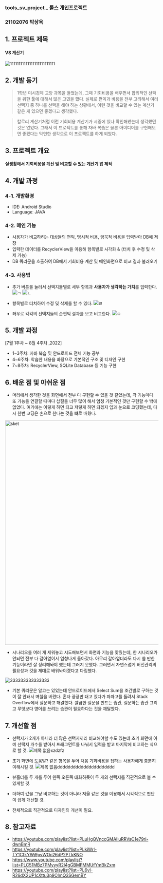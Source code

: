 ###  tools_sv_project _ 툴스 개인프로젝트
###  21102076 박상욱

## 1. 프로젝트 제목
#### VS 계산기 
![11111111111111111111111111](https://user-images.githubusercontent.com/107661799/188700755-072c034e-0814-4a6a-ac36-02e517604ad8.jpg)

## 2. 개발 동기
> 1학년 미시경제 교양 과목을 들었는데, 그때 기회비용을 배우면서 합리적인 선택을 위한 툴에 대해서 많은 고민을 했다. 실제로 편익과 비용을 전부 고려해서 여러 선택지 중 하나를 선택을 해야 하는 상황에서, 이런 것을 비교할 수 있는 계산기 같은 게 있으면 좋겠다고 생각했다.

> 칼로리 계산기처럼 이런 기회비용 계산기가 시중에 있나 확인해봤는데 생각했던 것은 없었다. 그래서 이 프로젝트를 통해 자바 복습은 물론 아이디어를 구현해보면 좋겠다는 막연한 생각으로 이 프로젝트를 하게 되었다.

## 3. 프로젝트 개요
#### 실생활에서 기회비용을 계산 및 비교할 수 있는 계산기 앱 제작

## 4. 개발 과정 
### 4-1. 개발환경
* IDE: Android Studio
* Language: JAVA

### 4-2. 메인 기능
* 사용자가 비교하려는 대상들의 편익, 명시적 비용, 암묵적 비용을 입력받아 DB에 저장
* 입력한 데이터를 RecyclerView을 이용해 항목별로 시각화 & (터치 후 수정 및 삭제 기능)
* DB 쿼리문을 호출하여 DB에서 기회비용 계산 및 메인화면으로 비교 결과 불러오기

### 4-3. 사용법
* 추가 버튼을 눌러서 선택지들별로 세부 항목과 **사용자가 생각하는 가치**를 입력한다.
![ㄱ](https://user-images.githubusercontent.com/107661799/188784325-7de50344-ead1-4a4f-8dea-8f23457065a5.png)
![ㄴ](https://user-images.githubusercontent.com/107661799/188784338-0d0572b4-be33-4dbd-b323-c082dc86331d.png)

* 항목별로 터치하여 수정 및 삭제를 할 수 있다.
![ㄹ](https://user-images.githubusercontent.com/107661799/188784402-73b800e1-047d-4ed7-a26d-fc3ded12cbfe.png)

* 좌우로 각각의 선택지들의 순편익 결과를 보고 비교한다.
![ㅁ](https://user-images.githubusercontent.com/107661799/188784423-1cf8fb94-94da-4a28-aaff-a6f9f934ac36.png)

## 5. 개발 과정
[7월 1주차 ~ 8월 4주차 ,2022]
* 1~3주차: 자바 복습 및 안드로이드 전체 기능 공부
* 4~6주차: 학습한 내용을 바탕으로 기본적인 구조 및 디자인 구현
* 7~8주차: RecyclerView, SQLite Database 등 기능 구현

## 6. 배운 점 및 아쉬운 점
* 머리에서 생각한 것을 화면에서 전부 다 구현할 수 있을 것 같았는데, 각 기능마다 또 기능을 연결할 때마다 삽질을 너무 많이 해서 엄청 기본적인 것만 구현할 수 밖에 없었다. 여기에는 이렇게 하면 되고 저렇게 하면 되겠지 입과 눈으로 코딩했는데, 다시 한번 코딩은 손으로 한다는 것을 뼈로 배웠다.

<img width="737" alt="sket" src="https://user-images.githubusercontent.com/107661799/188700817-63be9a89-5b17-49d8-b82d-1c27a25f63a2.png">

* 시나리오를 여러 개 세워놓고 시도해보면서 화면과 기능을 맞췄는데, 한 시나리오가 안되면 전부 다 갈아엎어서 엄청나게 돌아갔다. 아무리 갈아엎더라도 다시 쓸 만한 기능이라면 잘 정리해놔야 했는데 그러지 못했다. 그러면서 자연스럽게 버전관리의 필요성과 깃을 제대로 배워놔야겠다고 다짐했다.

![333333333333333](https://user-images.githubusercontent.com/107661799/188700938-e326f981-68b5-4303-bc92-6c174eaa3939.png)

* 기본 쿼리문은 알고는 있었는데 안드로이드에서 Select Sum을 조건별로 구하는 것이 잘 안돼서 며칠을 버렸다. 혼자 끙끙만 대고 있다가 파파고를 돌려서 Stack Overflow에서 질문하고 해결했다. 깔끔한 질문을 만드는 습관, 질문하는 습관 그리고 무엇보다 영어를 쓰려는 습관이 필요하다는 것을 깨달았다.

## 7. 개선할 점
* 선택지가 2개가 아니라 더 많은 선택지끼리 비교해야할 수도 있는데 초기 화면에 아예 선택지 개수를 받아서 프래그먼트를 나눠서 입력을 받고 마지막에 비교하는 식으로 할 것.
![제목 없음xzdzfz](https://user-images.githubusercontent.com/107661799/188814683-c1702441-acea-41b5-a0f8-6ab911a786b8.png)
* 초기 화면에 도움말? 같은 항목을 두어 처음 기회비용을 접하는 사용자에게 충분히 이해시킬 것.
![제목 없음dddddddddddddddddddddd](https://user-images.githubusercontent.com/107661799/188814693-f3e89520-1a7e-4e17-ab0e-ce467d5f54b5.png)
* 뷰홀더를 두 개를 두어 왼쪽 오른쪽 대화하듯이 두 개의 선택지를 직관적으로 볼 수 있게할 것.

* 더하여 값을 그냥 비교하는 것이 아니라 저울 같은 것을 이용해서 시각적으로 판단이 쉽게 개선할 것.
* 전체적으로 직관적으로 디자인의 개선이 필요.

## 8. 참고자료
* https://youtube.com/playlist?list=PLuHgQVnccGMAIluRRVsC1e79ri-dwnBmR
* https://youtube.com/playlist?list=PLkiWrI-TY1CfkYWj9pvWOn26dP2PTkKNO
* https://www.youtube.com/playlist?list=PLC51MBz7PMyyyR2l4gGBMFMMUfYmBkZxm
* https://youtube.com/playlist?list=PL6vI-R26dX2UP1cXttu3p9OImQ3SGemBY

